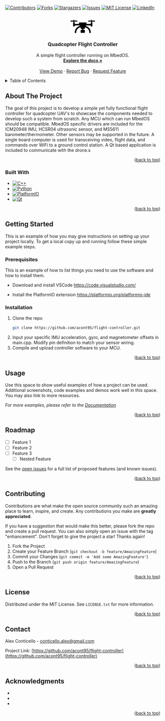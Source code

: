 <!-- Improved compatibility of back to top link: See: https://github.com/othneildrew/Best-README-Template/pull/73 -->
<a name="readme-top"></a>
<!--
*** Thanks for checking out the Best-README-Template. If you have a suggestion
*** that would make this better, please fork the repo and create a pull request
*** or simply open an issue with the tag "enhancement".
*** Don't forget to give the project a star!
*** Thanks again! Now go create something AMAZING! :D
-->



<!-- PROJECT SHIELDS -->
<!--
*** I'm using markdown "reference style" links for readability.
*** Reference links are enclosed in brackets [ ] instead of parentheses ( ).
*** See the bottom of this document for the declaration of the reference variables
*** for contributors-url, forks-url, etc. This is an optional, concise syntax you may use.
*** https://www.markdownguide.org/basic-syntax/#reference-style-links
-->
[![Contributors][contributors-shield]][contributors-url]
[![Forks][forks-shield]][forks-url]
[![Stargazers][stars-shield]][stars-url]
[![Issues][issues-shield]][issues-url]
[![MIT License][license-shield]][license-url]
[![LinkedIn][linkedin-shield]][linkedin-url]



<!-- PROJECT LOGO -->
<br />
<div align="center">
  <a href="https://github.com/acont95/flight-controller">
    <img src="images/air-drone-icon.png" alt="Logo" width="80">
  </a>

<h3 align="center">Quadcopter Flight Controller</h3>

  <p align="center">
    A simple flight controller running on MbedOS.
    <br />
    <a href="https://github.com/acont95/flight-controller"><strong>Explore the docs »</strong></a>
    <br />
    <br />
    <a href="https://github.com/acont95/flight-controller">View Demo</a>
    ·
    <a href="https://github.com/acont95/flight-controller/issues">Report Bug</a>
    ·
    <a href="https://github.com/acont95/flight-controller/issues">Request Feature</a>
  </p>
</div>



<!-- TABLE OF CONTENTS -->
<details>
  <summary>Table of Contents</summary>
  <ol>
    <li>
      <a href="#about-the-project">About The Project</a>
      <ul>
        <li><a href="#built-with">Built With</a></li>
      </ul>
    </li>
    <li>
      <a href="#getting-started">Getting Started</a>
      <ul>
        <li><a href="#prerequisites">Prerequisites</a></li>
        <li><a href="#installation">Installation</a></li>
      </ul>
    </li>
    <li><a href="#usage">Usage</a></li>
    <li><a href="#roadmap">Roadmap</a></li>
    <li><a href="#contributing">Contributing</a></li>
    <li><a href="#license">License</a></li>
    <li><a href="#contact">Contact</a></li>
    <li><a href="#acknowledgments">Acknowledgments</a></li>
  </ol>
</details>



<!-- ABOUT THE PROJECT -->
## About The Project

<!-- ![Product Name Screen Shot][product-screenshot] -->

The goal of this project is to develop a simple yet fully functional flight controller for quadcopter UAV's to showcase the components needed to develop such a system from scratch. Any MCU which can run MbedOS should be compatible. MbedOS specific drivers are included for the ICM20948 IMU, HCSR04 ultrasonic sensor, and MS5611 barometer/thermometer. Other sensors may be supported in the future. A single board computer is used for transceiving video, flight data, and commands over WiFi to a ground control station. A Qt based application is included to communicate with the drone.s

<p align="right">(<a href="#readme-top">back to top</a>)</p>



### Built With

* [![C++][C++]][Cpp-url]
* [![Python][Python]][Python-url]
* [![PlatformIO][PlatformIO]][PlatformIO-url]
* [![Qt][Qt]][Qt-url]


<p align="right">(<a href="#readme-top">back to top</a>)</p>



<!-- GETTING STARTED -->
## Getting Started

This is an example of how you may give instructions on setting up your project locally.
To get a local copy up and running follow these simple example steps.

### Prerequisites

This is an example of how to list things you need to use the software and how to install them.
* Download and install VSCode https://code.visualstudio.com/

* Install the PlatformIO extension https://platformio.org/platformio-ide

### Installation

1. Clone the repo
   ```sh
   git clone https://github.com/acont95/flight-controller.git
   ```
2. Input your specific IMU acceleration, gyro, and magnetometer offsets in main.cpp. Modify pin definition to match your sensor wiring.
3. Compile and upload controller software to your MCU. 

<p align="right">(<a href="#readme-top">back to top</a>)</p>



<!-- USAGE EXAMPLES -->
## Usage

Use this space to show useful examples of how a project can be used. Additional screenshots, code examples and demos work well in this space. You may also link to more resources.

_For more examples, please refer to the [Documentation](https://example.com)_

<p align="right">(<a href="#readme-top">back to top</a>)</p>



<!-- ROADMAP -->
## Roadmap

- [ ] Feature 1
- [ ] Feature 2
- [ ] Feature 3
    - [ ] Nested Feature

See the [open issues](https://github.com/acont95/flight-controller/issues) for a full list of proposed features (and known issues).

<p align="right">(<a href="#readme-top">back to top</a>)</p>



<!-- CONTRIBUTING -->
## Contributing

Contributions are what make the open source community such an amazing place to learn, inspire, and create. Any contributions you make are **greatly appreciated**.

If you have a suggestion that would make this better, please fork the repo and create a pull request. You can also simply open an issue with the tag "enhancement".
Don't forget to give the project a star! Thanks again!

1. Fork the Project
2. Create your Feature Branch (`git checkout -b feature/AmazingFeature`)
3. Commit your Changes (`git commit -m 'Add some AmazingFeature'`)
4. Push to the Branch (`git push origin feature/AmazingFeature`)
5. Open a Pull Request

<p align="right">(<a href="#readme-top">back to top</a>)</p>



<!-- LICENSE -->
## License

Distributed under the MIT License. See `LICENSE.txt` for more information.

<p align="right">(<a href="#readme-top">back to top</a>)</p>



<!-- CONTACT -->
## Contact

Alex Conticello - conticello.alex@gmail.com

Project Link: [https://github.com/acont95/flight-controller](https://github.com/acont95/flight-controller)

<p align="right">(<a href="#readme-top">back to top</a>)</p>



<!-- ACKNOWLEDGMENTS -->
## Acknowledgments

* []()
* []()
* []()

<p align="right">(<a href="#readme-top">back to top</a>)</p>



<!-- MARKDOWN LINKS & IMAGES -->
<!-- https://www.markdownguide.org/basic-syntax/#reference-style-links -->
[contributors-shield]: https://img.shields.io/github/contributors/acont95/flight-controller.svg?style=for-the-badge
[contributors-url]: https://github.com/acont95/flight-controller/graphs/contributors
[forks-shield]: https://img.shields.io/github/forks/acont95/flight-controller.svg?style=for-the-badge
[forks-url]: https://github.com/acont95/flight-controller/network/members
[stars-shield]: https://img.shields.io/github/stars/acont95/flight-controller.svg?style=for-the-badge
[stars-url]: https://github.com/acont95/flight-controller/stargazers
[issues-shield]: https://img.shields.io/github/issues/acont95/flight-controller.svg?style=for-the-badge
[issues-url]: https://github.com/acont95/flight-controller/issues
[license-shield]: https://img.shields.io/github/license/acont95/flight-controller.svg?style=for-the-badge
[license-url]: https://github.com/acont95/flight-controller/blob/master/LICENSE.txt
[linkedin-shield]: https://img.shields.io/badge/-LinkedIn-black.svg?style=for-the-badge&logo=linkedin&colorB=555
[linkedin-url]: https://linkedin.com/in/alex-conticello-8555bb101
[product-screenshot]: images/air-drone-icon.png

[C++]: https://img.shields.io/badge/-c++-black?style=for-the-badge&logo=c%2B%2B&logoColor=61DAFB
[Cpp-url]: https://isocpp.org/

[PlatformIO]: https://img.shields.io/badge/-PlatformIO-blue?style=for-the-badge&logo=Python
[PlatformIO-url]: https://platformio.org/

[Python]: https://img.shields.io/badge/-Python-green?style=for-the-badge&logo=Python
[Python-url]: https://www.python.org/

[Qt]: https://img.shields.io/badge/-qt-grey.svg?style=for-the-badge&logo=qt
[Qt-url]: https://www.qt.io/